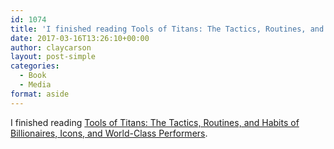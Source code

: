 ```yaml
---
id: 1074
title: 'I finished reading Tools of Titans: The Tactics, Routines, and Habits of Billionaires, Icons, and World-Class Performers'
date: 2017-03-16T13:26:10+00:00
author: claycarson
layout: post-simple
categories: 
  - Book
  - Media
format: aside
---
```

I finished reading [Tools of Titans: The Tactics, Routines, and Habits of Billionaires, Icons, and World-Class Performers](http://amazon.com/exec/obidos/ASIN/B01HSMRWNU/claycarson0c-20).<!--more-->